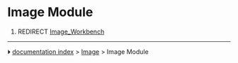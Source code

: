 # Image Module
1.  REDIRECT [Image_Workbench](Image_Workbench.md)



---
⏵ [documentation index](../README.md) > [Image](Image_Workbench.md) > Image Module
